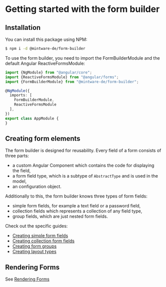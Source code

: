 # Getting started with the form builder

## Installation
You can install this package using NPM:
```bash
$ npm i -d @mintware-de/form-builder
```

To use the form builder, you need to import the FormBuilderModule and the default Angular ReactiveFormsModule:

```typescript
import {NgModule} from "@angular/core";
import {ReactiveFormsModule} from "@angular/forms";
import {FormBuilderModule} from "@mintware-de/form-builder";

@NgModule({
  imports: [
    FormBuilderModule,
    ReactiveFormsModule
  ],
})
export class AppModule {
}
```

## Creating form elements
The form builder is designed for reusability.
Every field of a form consists of three parts:
- a custom Angular Component which contains the code for displaying the field,
- a form field type, which is a subtype of `AbstractType` and is used in the model,
- an configuration object.

Additionally to this, the form builder knows three types of form fields:
- simple form fields, for example a text field or a password field,
- collection fields which represents a collection of any field type,
- group fields, which are just nested form fields.

Check out the specific guides:
- [Creating simple form fields](./simple-form-fields.md)
- [Creating collection form fields](./collection-form-fields.md)
- [Creating form groups](./form-groups.md)
- [Creating layout types](./layout-types.md)


## Rendering Forms
See [Rendering Forms](./render-forms.md)
